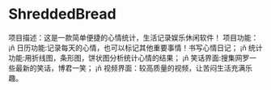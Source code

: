# ShreddedBread
项目描述：这是一款简单便捷的心情统计，生活记录娱乐休闲软件！
项目功能：
¡ñ	日历功能:记录每天的心情，也可以标记其他重要事情！书写心情日记； 
¡ñ	统计功能:用折线图，条形图，饼状图分析统计心情的结果；
¡ñ	笑话界面:搜集网罗一些最新的笑话，博君一笑；
¡ñ	视频界面：较高质量的视频，让苦闷生活充满乐趣。
